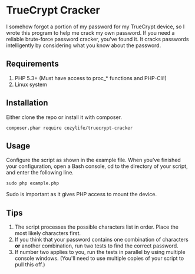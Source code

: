 # TrueCrypt Cracker

I somehow forgot a portion of my password for my TrueCrypt device, so I wrote this program to help me crack my own password. If you need a reliable brute-force password cracker, you've found it. It cracks passwords intelligently by considering what you know about the password.

Requirements
------------

1. PHP 5.3+ (Must have access to proc_* functions and PHP-Cli!)
2. Linux system

Installation
------------

Either clone the repo or install it with composer.

`composer.phar require cozylife/truecrypt-cracker`

Usage
-----

Configure the script as shown in the example file. When you've finished your configuration, open a Bash console, cd to the directory of your script, and enter the following line.

`sudo php example.php`

Sudo is important as it gives PHP access to mount the device.

Tips
----

1. The script processes the possible characters list in order. Place the most likely characters first.
2. If you think that your password contains one combination of characters **or** another combination, run two tests to find the correct password.
3. If number two applies to you, run the tests in parallel by using multiple console windows. (You'll need to use multiple copies of your script to pull this off.)
